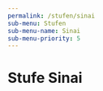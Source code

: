 ```yaml
---
permalink: /stufen/sinai
sub-menu: Stufen
sub-menu-name: Sinai
sub-menu-priority: 5
---
```


# Stufe Sinai

